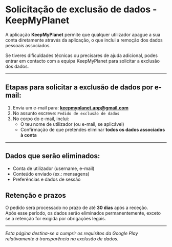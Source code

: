 # Solicitação de exclusão de dados - KeepMyPlanet

A aplicação **KeepMyPlanet** permite que qualquer utilizador apague a sua conta diretamente através da aplicação, o que inclui a remoção dos dados pessoais associados.

Se tiveres dificuldades técnicas ou precisares de ajuda adicional, podes entrar em contacto com a equipa KeepMyPlanet para solicitar a exclusão dos dados.

---

## Etapas para solicitar a exclusão de dados por e-mail:

1. Envia um e-mail para: **keepmyplanet.app@gmail.com**
2. No assunto escreve: `Pedido de exclusão de dados`
3. No corpo do e-mail, inclui:
   - O teu nome de utilizador (ou e-mail, se aplicável)
   - Confirmação de que pretendes eliminar **todos os dados associados à conta**

---

## Dados que serão eliminados:

- Conta de utilizador (username, e-mail)
- Conteúdo enviado (ex.: mensagens)
- Preferências e dados de sessão

## Retenção e prazos

O pedido será processado no prazo de até **30 dias** após a receção.  
Após esse período, os dados serão eliminados permanentemente, exceto se a retenção for exigida por obrigações legais.

---

*Esta página destina-se a cumprir os requisitos da Google Play relativamente à transparência na exclusão de dados.*
